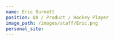 ```yaml
---
name: Eric Burnett
position: QA / Product / Hockey Player
image_path: /images/staff/Eric.png
personal_site:
---
```

